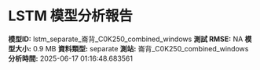 # LSTM 模型分析報告
**模型ID:** lstm_separate_崙背_C0K250_combined_windows
**測試 RMSE:** NA
**模型大小:** 0.9 MB
**資料類型:** separate
**測站:** 崙背_C0K250_combined_windows
**分析時間:** 2025-06-17 01:16:48.683561
